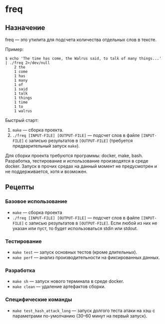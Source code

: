 # freq

## Назначение

freq &mdash; это утилита для подсчета количества отдельных слов в тексте.

Пример:

    $ echo 'The time has come, the Walrus said, to talk of many things...' | ./freq 2>/dev/null
        2 the
        1 come
        1 has
        1 many
        1 of
        1 said
        1 talk
        1 things
        1 time
        1 to
        1 walrus

Быстрый старт:
1. `make` &mdash; сборка проекта.
1. `./freq [INPUT-FILE] [OUTPUT-FILE]` &mdash; подсчет слов в файле `[INPUT-FILE]` с записью результатов в `[OUTPUT-FILE]` (требуется предварительный запуск `make`).

Для сборки проекта требуются программы: docker, make, bash.
Разработка, тестирование и использование производятся в среде docker.
Запуск в прочих средах на данный момент не предусмотрен и не поддерживается, хотя и возможен.

## Рецепты

### Базовое использование

- `make` &mdash; сборка проекта
- `./freq [INPUT-FILE] [OUTPUT-FILE]` &mdash; подсчет слов в файле `[INPUT-FILE]` с записью результатов в `[OUTPUT-FILE]`. Если любой из них не указан или пуст, то будет использоваться stdin или stdout.

###  Тестирование

- `make test` &mdash; запуск основных тестов (кроме длительных). 
- `make perf` &mdash; анализ производительности на фиксированных данных.

### Разработка

- `make sh` &mdash; запуск нового терминала в среде docker.
- `make clean` &mdash; удаление артефактов сборки.

### Специфические команды

- `make test_hash_attack_long` &mdash; запуск долгого теста атаки на хэш с параметрами по-умолчанию (30&ndash;60 минут на первый запуск). 
